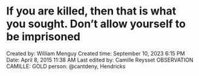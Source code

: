 # If you are killed, then that is what you sought. Don’t allow yourself to be imprisoned

Created by: William Menguy
Created time: September 10, 2023 6:15 PM
Date: April 8, 2015 11:38 AM
Last edited by: Camille Reysset
OBSERVATION CAMILLE: GOLD
person: @cantdeny, Hendricks
